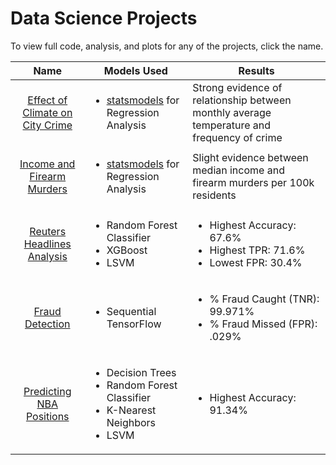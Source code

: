 # Data Science Projects

To view full code, analysis, and plots for any of the projects, click the name.

| Name | Models Used | Results
|:--:|--|--|
| [Effect of Climate on City Crime](https://github.com/carrnick/PersonalProjects/tree/main/DataScience/Effect-of-Temperature-on-Crime) | <ul><li>[statsmodels](https://www.statsmodels.org/stable/index.html) for Regression Analysis</li>| Strong evidence of relationship between monthly average temperature and frequency of crime
| [Income and Firearm Murders](https://github.com/carrnick/PersonalProjects/tree/main/DataScience/Income_and_Firearm_Murders) |  <ul><li>[statsmodels](https://www.statsmodels.org/stable/index.html) for Regression Analysis</li> | Slight evidence between median income and firearm murders per 100k residents
| [Reuters Headlines Analysis](https://github.com/carrnick/PersonalProjects/tree/main/DataScience/ReutersHeadlines) | <ul><li>Random Forest Classifier</li> <li>XGBoost</li> <li>LSVM</li> | <ul><li>Highest Accuracy: 67.6%</li><li>Highest TPR: 71.6%</li><li> Lowest FPR: 30.4%
|[Fraud Detection](https://github.com/carrnick/PersonalProjects/tree/main/DataScience/FraudDetection) |<ul><li>Sequential TensorFlow</li> | <ul><li>% Fraud Caught (TNR): 99.971%</li><li>% Fraud Missed (FPR): .029%
|[Predicting NBA Positions](https://github.com/carrnick/PersonalProjects/tree/main/DataScience/ML-NBA-Positions) | <ul><li>Decision Trees</li><li>Random Forest Classifier</lie> <li> K-Nearest Neighbors</li> <li> LSVM</li> | <ul><li>Highest Accuracy: 91.34%</li>

